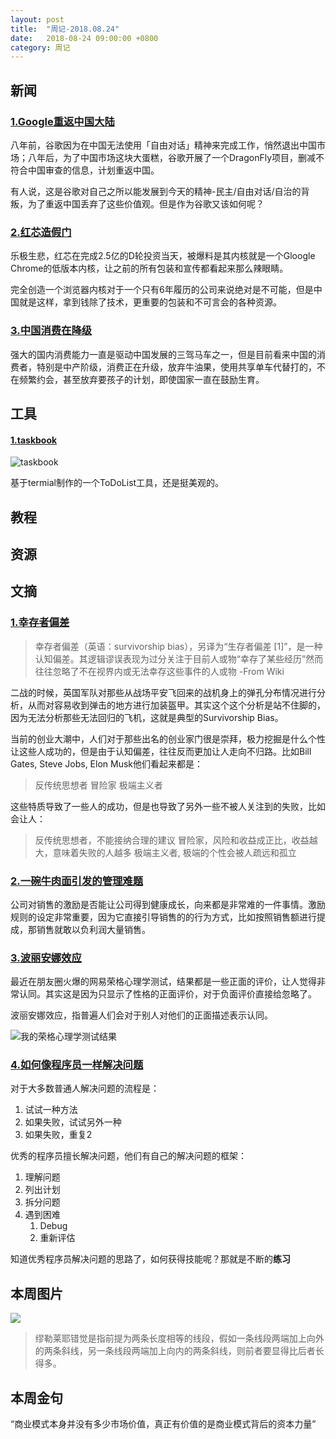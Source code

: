 ```yaml
---
layout: post
title:  "周记-2018.08.24"
date:   2018-08-24 09:00:00 +0800
category: 周记
---
```

## 新闻

### [1.Google重返中国大陆](https://theconversation.com/googles-censored-chinese-search-engine-a-catalogue-of-ethical-violations-101046)

八年前，谷歌因为在中国无法使用「自由对话」精神来完成工作，悄然退出中国市场；八年后，为了中国市场这块大蛋糕，谷歌开展了一个DragonFly项目，删减不符合中国审查的信息，计划重返中国。

有人说，这是谷歌对自己之所以能发展到今天的精神-民主/自由对话/自治的背叛，为了重返中国丢弃了这些价值观。但是作为谷歌又该如何呢？

### [2.红芯造假门](http://news.sina.com.cn/o/2018-08-17/doc-ihhvciiw2450357.shtml)

乐极生悲，红芯在完成2.5亿的D轮投资当天，被爆料是其内核就是一个Gloogle Chrome的低版本内核，让之前的所有包装和宣传都看起来那么辣眼睛。

完全创造一个浏览器内核对于一个只有6年履历的公司来说绝对是不可能，但是中国就是这样，拿到钱除了技术，更重要的包装和不可言会的各种资源。

### [3.中国消费在降级](https://www.nytimes.com/2018/08/22/business/china-consumer-downgrade.html)

强大的国内消费能力一直是驱动中国发展的三驾马车之一，但是目前看来中国的消费者，特别是中产阶级，消费正在升级，放弃牛油果，使用共享单车代替打的，不在频繁约会，甚至放弃要孩子的计划，即使国家一直在鼓励生育。




## 工具

#### [1.taskbook](https://github.com/klauscfhq/taskbook)

![taskbook](https://dlseeu-website.oss-cn-hangzhou.aliyuncs.com/201808/taskbook.jpg)

基于termial制作的一个ToDoList工具，还是挺美观的。


## 教程


## 资源

## 文摘

### [1.幸存者偏差](https://www.entrepreneur.com/article/287440)

> 幸存者偏差（英语：survivorship bias），另译为“生存者偏差 [1]”，是一种认知偏差。其逻辑谬误表现为过分关注于目前人或物“幸存了某些经历”然而往往忽略了不在视界内或无法幸存这些事件的人或物 -From Wiki

二战的时候，英国军队对那些从战场平安飞回来的战机身上的弹孔分布情况进行分析，从而对容易收到弹击的地方进行加装盔甲。其实这个这个分析是站不住脚的，因为无法分析那些无法回归的飞机，这就是典型的Survivorship Bias。

当前的创业大潮中，人们对于那些出名的创业家门很是崇拜，极力挖掘是什么个性让这些人成功的，但是由于认知偏差，往往反而更加让人走向不归路。比如Bill Gates, Steve Jobs, Elon Musk他们看起来都是：

> 反传统思想者
> 冒险家
> 极端主义者

这些特质导致了一些人的成功，但是也导致了另外一些不被人关注到的失败，比如会让人：

> 反传统思想者，不能接纳合理的建议
> 冒险家，风险和收益成正比，收益越大，意味着失败的人越多
> 极端主义者, 极端的个性会被人疏远和孤立

### [2.一碗牛肉面引发的管理难题](http://www.shangyexinzhi.com/nk/1249698/)

公司对销售的激励是否能让公司得到健康成长，向来都是非常难的一件事情。激励规则的设定非常重要，因为它直接引导销售的的行为方式，比如按照销售额进行提成，那销售就敢以负利润大量销售。

### [3.波丽安娜效应](https://zh.wikipedia.org/wiki/波麗安娜效應)

最近在朋友圈火爆的网易荣格心理学测试，结果都是一些正面的评价，让人觉得非常认同。其实这是因为只显示了性格的正面评价，对于负面评价直接给忽略了。

波丽安娜效应，指普遍人们会对于别人对他们的正面描述表示认同。

![我的荣格心理学测试结果](https://dlseeu-website.oss-cn-hangzhou.aliyuncs.com/201808/%E6%88%91%E7%9A%84%E8%8D%A3%E6%A0%BC%E5%BF%83%E7%90%86%E6%B5%8B%E8%AF%95%E7%BB%93%E6%9E%9C.jpg)

### [4.如何像程序员一样解决问题](https://medium.freecodecamp.org/how-to-think-like-a-programmer-lessons-in-problem-solving-d1d8bf1de7d2)

对于大多数普通人解决问题的流程是：

1. 试试一种方法
2. 如果失败，试试另外一种
3. 如果失败，重复2

优秀的程序员擅长解决问题，他们有自己的解决问题的框架：

1. 理解问题
2. 列出计划
3. 拆分问题
4. 遇到困难
    1. Debug
    2. 重新评估

知道优秀程序员解决问题的思路了，如何获得技能呢？那就是不断的**练习**



## 本周图片

![](https://dlseeu-website.oss-cn-hangzhou.aliyuncs.com/201808/miller-layer.jpg)

> 缪勒莱耶错觉是指前提为两条长度相等的线段，假如一条线段两端加上向外的两条斜线，另一条线段两端加上向内的两条斜线，则前者要显得比后者长得多。


## 本周金句 

“商业模式本身并没有多少市场价值，真正有价值的是商业模式背后的资本力量”
